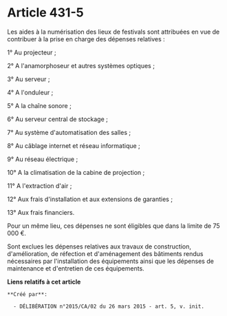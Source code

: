 # Article 431-5

Les aides à la numérisation des lieux de festivals sont attribuées en vue de contribuer à la prise en charge des dépenses
relatives :

1° Au projecteur ;

2° A l'anamorphoseur et autres systèmes optiques ;

3° Au serveur ;

4° A l'onduleur ;

5° A la chaîne sonore ;

6° Au serveur central de stockage ;

7° Au système d'automatisation des salles ;

8° Au câblage internet et réseau informatique ;

9° Au réseau électrique ;

10° A la climatisation de la cabine de projection ;

11° A l'extraction d'air ;

12° Aux frais d'installation et aux extensions de garanties ;

13° Aux frais financiers.

Pour un même lieu, ces dépenses ne sont éligibles que dans la limite de 75 000 €.

Sont exclues les dépenses relatives aux travaux de construction, d'amélioration, de réfection et d'aménagement des bâtiments
rendus nécessaires par l'installation des équipements ainsi que les dépenses de maintenance et d'entretien de ces
équipements.

**Liens relatifs à cet article**

	**Créé par**:

	  - DÉLIBÉRATION n°2015/CA/02 du 26 mars 2015 - art. 5, v. init.

